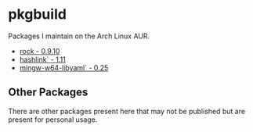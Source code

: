 pkgbuild
========

Packages I maintain on the Arch Linux AUR.

* [rock - 0.9.10](https://aur.archlinux.org/packages/rock/)
* [hashlink` - 1.11](https://aur.archlinux.org/packages/hashlink/)
* [mingw-w64-libyaml` - 0.25](https://aur.archlinux.org/packages/mingw-w64-libyaml/)

## Other Packages

There are other packages present here that may not be published but are present for personal usage.
